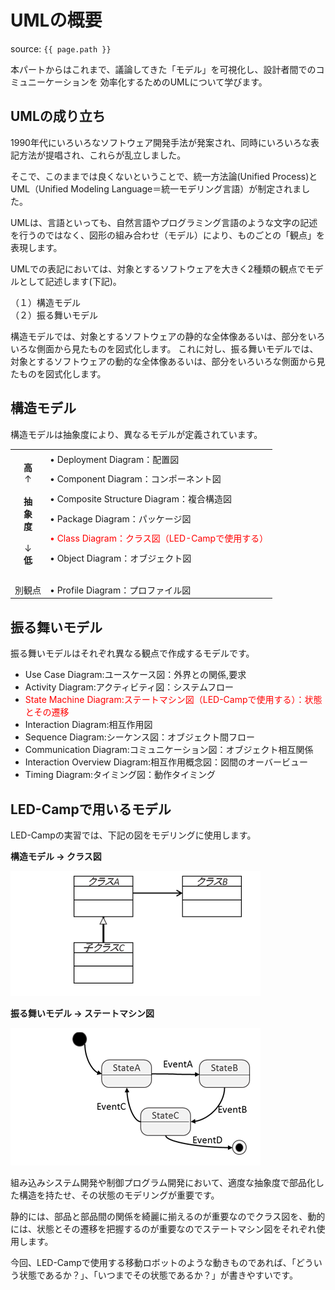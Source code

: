 # UMLの概要
source: `{{ page.path }}`

本パートからはこれまで、議論してきた「モデル」を可視化し、設計者間でのコミュニーケーションを
効率化するためのUMLについて学びます。

## UMLの成り立ち

1990年代にいろいろなソフトウェア開発手法が発案され、同時にいろいろな表記方法が提唱され、これらが乱立しました。  

そこで、このままでは良くないということで、統一方法論(Unified Process)とUML（Unified Modeling Language＝統一モデリング言語）が制定されました。  

UMLは、言語といっても、自然言語やプログラミング言語のような文字の記述を行うのではなく、図形の組み合わせ（モデル）により、ものごとの「観点」を表現します。   

UMLでの表記においては、対象とするソフトウェアを大きく2種類の観点でモデルとして記述します(下記)。  

（１）構造モデル  
（２）振る舞いモデル  

構造モデルでは、対象とするソフトウェアの静的な全体像あるいは、部分をいろいろな側面から見たものを図式化します。
これに対し、振る舞いモデルでは、対象とするソフトウェアの動的な全体像あるいは、部分をいろいろな側面から見たものを図式化します。

## 構造モデル

構造モデルは抽象度により、異なるモデルが定義されています。

<table class="table table-bordered"><tbody><tr><td rowspan="6" style="text-align:center; vertical-align:middle"><br><b>高</b><br>↑<br><br><b>抽<br>象<br>度</b><br><br>↓<br><b>低</b></td><td>• Deployment Diagram：配置図<br></td></tr><tr><td>• Component Diagram：コンポーネント図<br></td></tr><tr><td>• Composite Structure Diagram：複合構造図<br></td></tr><tr><td>• Package Diagram：パッケージ図<br></td></tr><tr><td><font color="#ff0000">• Class Diagram：クラス図（LED-Campで使用する）</font><br></td></tr><tr><td>• Object Diagram：オブジェクト図<br></td></tr><tr><td colspan="2"><br></td></tr><tr><td style="text-align:center">別観点</td><td>• Profile Diagram：プロファイル図<br></td></tr></tbody></table>

## 振る舞いモデル

振る舞いモデルはそれぞれ異なる観点で作成するモデルです。


- Use Case Diagram:ユースケース図：外界との関係,要求
- Activity Diagram:アクティビティ図：システムフロー
- <font color="red">State Machine Diagram:ステートマシン図（LED-Campで使用する）：状態とその遷移</font>
- Interaction Diagram:相互作用図
- Sequence Diagram:シーケンス図：オブジェクト間フロー
- Communication Diagram:コミュニケーション図：オブジェクト相互関係
- Interaction Overview Diagram:相互作用概念図：図間のオーバービュー
- Timing Diagram:タイミング図：動作タイミング

## LED-Campで用いるモデル

LED-Campの実習では、下記の図をモデリングに使用します。

**構造モデル → クラス図**

<img src="img/LED-Camp5_UML_pic1.png">

**振る舞いモデル → ステートマシン図**

<img src="img/LED-Camp5_UML_pic2.png">

組み込みシステム開発や制御プログラム開発において、適度な抽象度で部品化した構造を持たせ、その状態のモデリングが重要です。  

静的には、部品と部品間の関係を綺麗に揃えるのが重要なのでクラス図を、動的には、状態とその遷移を把握するのが重要なのでステートマシン図をそれぞれ使用します。  

今回、LED-Campで使用する移動ロボットのような動きものであれば、「どういう状態であるか？」、「いつまでその状態であるか？」が書きやすいです。  

